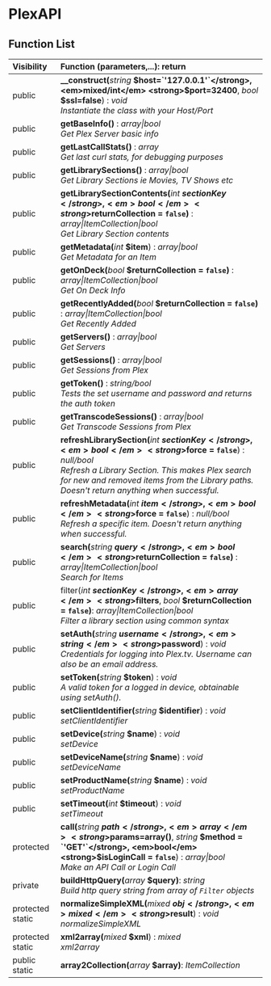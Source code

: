 # PlexAPI

## Function List

| Visibility | Function (parameters,...): return |
|:-----------|:---------|
| public | <strong>__construct(</strong><em>string</em> <strong>$host=`'127.0.0.1'`</strong>, <em>mixed/int</em> <strong>$port=32400</strong>, <em>bool</em> <strong>$ssl=false</strong>)</strong> : <em>void</em><br /><em>Instantiate the class with your Host/Port</em> |
| public | <strong>getBaseInfo()</strong> : <em>array\|bool</em><br /><em>Get Plex Server basic info</em> |
| public | <strong>getLastCallStats()</strong> : <em>array</em><br /><em>Get last curl stats, for debugging purposes</em> |
| public | <strong>getLibrarySections()</strong> : <em>array\|bool</em><br /><em>Get Library Sections ie Movies, TV Shows etc</em> |
| public | <strong>getLibrarySectionContents(</strong><em>int</em> <strong>$sectionKey</strong>, <em>bool</em> <strong>$returnCollection = `false`)</strong> : <em>array\|ItemCollection\|bool</em><br /><em>Get Library Section contents</em> |
| public | <strong>getMetadata(</strong><em>int</em> <strong>$item</strong>)</strong> : <em>array\|bool</em><br /><em>Get Metadata for an Item</em> |
| public | <strong>getOnDeck(</strong><em>bool</em> <strong>$returnCollection = `false`)</strong> : <em>array\|ItemCollection\|bool</em><br /><em>Get On Deck Info</em> |
| public | <strong>getRecentlyAdded(</strong><em>bool</em> <strong>$returnCollection = `false`)</strong> : <em>array\|ItemCollection\|bool</em><br /><em>Get Recently Added</em> |
| public | <strong>getServers()</strong> : <em>array\|bool</em><br /><em>Get Servers</em> |
| public | <strong>getSessions()</strong> : <em>array\|bool</em><br /><em>Get Sessions from Plex</em> |
| public | <strong>getToken()</strong> : <em>string/bool</em><br /><em>Tests the set username and password and returns the auth token</em> |
| public | <strong>getTranscodeSessions()</strong> : <em>array\|bool</em><br /><em>Get Transcode Sessions from Plex</em> |
| public | <strong>refreshLibrarySection(</strong><em>int</em> <strong>$sectionKey</strong>, <em>bool</em> <strong>$force = `false`</strong>)</strong> : <em>null/bool</em><br /><em>Refresh a Library Section. This makes Plex search for new and removed items from the Library paths. Doesn't return anything when successful.</em> |
| public | <strong>refreshMetadata(</strong><em>int</em> <strong>$item</strong>, <em>bool</em> <strong>$force = `false`</strong>)</strong> : <em>null/bool</em><br /><em>Refresh a specific item. Doesn't return anything when successful.</em> |
| public | <strong>search(</strong><em>string</em> <strong>$query</strong>, <em>bool</em> <strong>$returnCollection = `false`)</strong> : <em>array\|ItemCollection\|bool</em><br /><em>Search for Items</em> |
| public | <string>filter(</strong><em>int</em> <strong>$sectionKey</strong>, <em>array</em> <strong>$filters</strong>, <em>bool</em> <strong>$returnCollection = `false`)</strong>: <em>array\|ItemCollection\|bool</em><br /><em>Filter a library section using common syntax</em> |
| public | <strong>setAuth(</strong><em>string</em> <strong>$username</strong>, <em>string</em> <strong>$password</strong>)</strong> : <em>void</em><br /><em>Credentials for logging into Plex.tv. Username can also be an email address.</em> |
| public | <strong>setToken(</strong><em>string</em> <strong>$token</strong>)</strong> : <em>void</em><br /><em>A valid token for a logged in device, obtainable using setAuth().</em> |
| public | <strong>setClientIdentifier(</strong><em>string</em> <strong>$identifier</strong>)</strong> : <em>void</em><br /><em>setClientIdentifier</em> |
| public | <strong>setDevice(</strong><em>string</em> <strong>$name</strong>)</strong> : <em>void</em><br /><em>setDevice</em> |
| public | <strong>setDeviceName(</strong><em>string</em> <strong>$name</strong>)</strong> : <em>void</em><br /><em>setDeviceName</em> |
| public | <strong>setProductName(</strong><em>string</em> <strong>$name</strong>)</strong> : <em>void</em><br /><em>setProductName</em> |
| public | <strong>setTimeout(</strong><em>int</em> <strong>$timeout</strong>)</strong> : <em>void</em><br /><em>setTimeout</em> |
| protected | <strong>call(</strong><em>string</em> <strong>$path</strong>, <em>array</em> <strong>$params=array()</strong>, <em>string</em> <strong>$method = `'GET'`</strong>, <em>bool</em> <strong>$isLoginCall = `false`</strong>)</strong> : <em>array\|bool</em><br /><em>Make an API Call or Login Call</em> |
| private | <strong>buildHttpQuery(</strong><em>array</em> <strong>$query)</strong>: <em>string</em><br /><em>Build http query string from array of `Filter` objects</em> |
| protected static | <strong>normalizeSimpleXML(</strong><em>mixed</em> <strong>$obj</strong>, <em>mixed</em> <strong>$result</strong>)</strong> : <em>void</em><br /><em>normalizeSimpleXML</em> |
| protected static | <strong>xml2array(</strong><em>mixed</em> <strong>$xml</strong>)</strong> : <em>mixed</em><br /><em>xml2array</em> |
| public static | <strong>array2Collection(</strong><em>array</em> <strong>$array)</strong>: <em>ItemCollection</em> |
